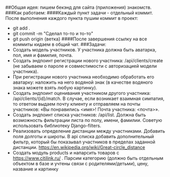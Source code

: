 ##Общая идея: пишем бекэнд для сайта (приложения) знакомств.
###Как работаем:
####Каждый пункт задачи - отдельный коммит. После выполнения каждого пункта пушим коммит в проект:
* git add .
* git commit -m "Сделал то-то и то-то"
* git push origin {ветка}
####После завершения ссылку на все коммиты кидаем в общий чат.
###Задачи:
* Создать модель участников. У участника должна быть аватарка, пол, имя и фамилия, почта.
* Создать эндпоинт регистрации нового участника: /api/clients/create (не забываем о пароле и совместимости с авторизацией модели участника).
* При регистрации нового участника необходимо обработать его аватарку: наложить на него водяной знак (в качестве водяного знака можете взять любую картинку).
* Создать эндпоинт оценивания участником другого участника: /api/clients/{id}/match. В случае, если возникает взаимная симпатия, то ответом выдаем почту клиенту и отправляем на почты участников: «Вы понравились <имя>! Почта участника: <почта>».
* Создать эндпоинт списка участников: /api/list. Должна быть возможность фильтрации листа по полу, имени, фамилии. Советую использовать библиотеку Django-filters.
* Реализовать определение дистанции между участниками. Добавить поля долготы и широты. В api списка добавить дополнительный фильтр, который бы показывал участников в пределах заданной дистанции. https://en.wikipedia.org/wiki/Great-circle_distance
* Создать модуль products и напарсить товаров с https://www.citilink.ru/ . Парсим категорию (должно быть отдельным объектом в базе и учтены связи с родителями/детьми), цену, название и картинку
